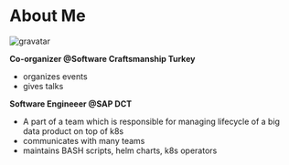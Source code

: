 # About Me

<img src="https://www.gravatar.com/avatar/321108fd00753fd95baeddbc3abc8a76?s=200" alt="gravatar" title="Erkan Erol">

**Co-organizer @Software Craftsmanship Turkey**
- organizes events
- gives talks 

**Software Engineeer @SAP DCT**
- A part of a team which is responsible for managing lifecycle of a big data product on top of k8s
- communicates with many teams
- maintains BASH scripts, helm charts, k8s operators
